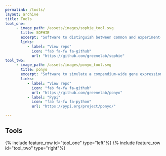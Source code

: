 ```yaml
---
permalink: /tools/
layout: archive
title: Tools
tool_one:
     - image_path: /assets/images/sophie_tool.svg
       title: SOPHIE
       excerpt: "Software to distinguish between common and experiment-specific transcriptional signals."
       links:
          - label: "View repo"
            icon: "fab fa-fw fa-github"
            url: "https://github.com/greenelab/sophie"
tool_two:
     - image_path: /assets/images/ponyo_tool.svg
       title: ponyo
       excerpt: "Software to simulate a compendium-wide gene expression data using a variational autoencoder (VAE)."
       links:
          - label: "View repo"
            icon: "fab fa-fw fa-github"
            url: "https://github.com/greenelab/ponyo"
          - label: "Pypi"
            icon: "fab fa-fw fa-python"
            url: "https://pypi.org/project/ponyo/"

---
```


## Tools

{% include feature_row id="tool_one" type="left"%}
{% include feature_row id="tool_two" type="right"%}